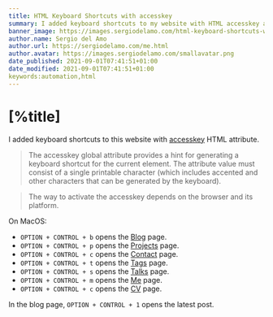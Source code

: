 ```yaml
---
title: HTML Keyboard Shortcuts with accesskey
summary: I added keyboard shortcuts to my website with HTML accesskey attribute.
banner_image: https://images.sergiodelamo.com/html-keyboard-shortcuts-with-accesskey.png
author.name: Sergio del Amo
author.url: https://sergiodelamo.com/me.html
author.avatar: https://images.sergiodelamo.com/smallavatar.png 
date_published: 2021-09-01T07:41:51+01:00
date_modified: 2021-09-01T07:41:51+01:00
keywords:automation,html
---
```


# [%title]

I added keyboard shortcuts to this website with [accesskey](https://developer.mozilla.org/en-US/docs/Web/HTML/Global_attributes/accesskey) HTML attribute. 

> The accesskey global attribute provides a hint for generating a keyboard shortcut for the current element. The attribute value must consist of a single printable character (which includes accented and other characters that can be generated by the keyboard).

> The way to activate the accesskey depends on the browser and its platform.

On MacOS:

- `OPTION + CONTROL + b` opens the [Blog](https://sergiodelamo.com/blog/index.html) page. 
- `OPTION + CONTROL + p` opens the [Projects](https://sergiodelamo.com/index.html) page.
- `OPTION + CONTROL + c` opens the [Contact](https://sergiodelamo.com/contact.html) page.
- `OPTION + CONTROL + t` opens the [Tags](https://sergiodelamo.com/blog/tag/index.html) page.
- `OPTION + CONTROL + s` opens the [Talks](https://sergiodelamo.com/blog/tag/talk.html) page.
- `OPTION + CONTROL + m` opens the [Me](https://sergiodelamo.com/me.html) page.
- `OPTION + CONTROL + c` opens the [CV](https://sergiodelamo.com/cv.html) page.

In the blog page, `OPTION + CONTROL + 1` opens the latest post.






